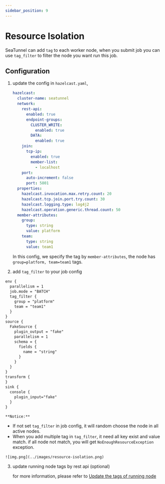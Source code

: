 ```yaml
---
sidebar_position: 9
---
```


# Resource Isolation

SeaTunnel can add `tag` to each worker node, when you submit job you can use `tag_filter` to filter the node you want run this job.

## Configuration

1. update the config in `hazelcast.yaml`,

    ```yaml
    hazelcast:
      cluster-name: seatunnel
      network:
        rest-api:
          enabled: true
          endpoint-groups:
            CLUSTER_WRITE:
              enabled: true
            DATA:
              enabled: true
        join:
          tcp-ip:
            enabled: true
            member-list:
              - localhost
        port:
          auto-increment: false
          port: 5801
      properties:
        hazelcast.invocation.max.retry.count: 20
        hazelcast.tcp.join.port.try.count: 30
        hazelcast.logging.type: log4j2
        hazelcast.operation.generic.thread.count: 50
      member-attributes:
        group:
          type: string
          value: platform
        team:
          type: string
          value: team1
    ```
    
    In this config, we specify the tag by `member-attributes`, the node has `group=platform, team=team1` tags.

2. add `tag_filter` to your job config

```hacon
env {
  parallelism = 1
  job.mode = "BATCH"
  tag_filter {
    group = "platform"
    team = "team1"
  }
}
source {
  FakeSource {
    plugin_output = "fake"
    parallelism = 1
    schema = {
      fields {
        name = "string"
      }
    }
  }
}
transform {
}
sink {
  console {
    plugin_input="fake"
  }
}
```

    **Notice:**
   - If not set `tag_filter` in job config, it will random choose the node in all active nodes.
   - When you add multiple tag in `tag_filter`, it need all key exist and value match. if all node not match, you will get `NoEnoughResourceException` exception.

    ![img.png](../images/resource-isolation.png)

3. update running node tags by rest api (optional)

    for more information, please refer to [Update the tags of running node](rest-api-v2.md)

